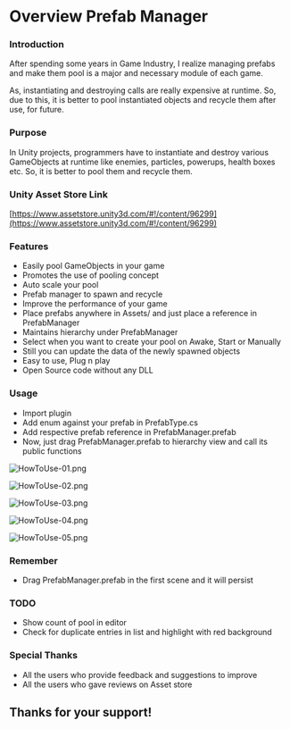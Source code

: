 # Overview Prefab Manager #

### Introduction ###
After spending some years in Game Industry, I realize managing prefabs and make them pool is a major and necessary module of each game. 

As, instantiating and destroying calls are really expensive at runtime. So, due to this, it is better to pool instantiated objects and recycle them after use, for future.

### Purpose ###
In Unity projects, programmers have to instantiate and destroy various GameObjects at runtime like enemies, particles, powerups, health boxes etc. So, it is better to pool them and recycle them.

### Unity Asset Store Link ###

[https://www.assetstore.unity3d.com/#!/content/96299](https://www.assetstore.unity3d.com/#!/content/96299)

### Features ###
* Easily pool GameObjects in your game
* Promotes the use of pooling concept
* Auto scale your pool
* Prefab manager to spawn and recycle
* Improve the performance of your game
* Place prefabs anywhere in Assets/ and just place a reference in PrefabManager
* Maintains hierarchy under PrefabManager
* Select when you want to create your pool on Awake, Start or Manually
* Still you can update the data of the newly spawned objects
* Easy to use, Plug n play
* Open Source code without any DLL

### Usage ###
* Import plugin
* Add enum against your prefab in PrefabType.cs
* Add respective prefab reference in PrefabManager.prefab
* Now, just drag PrefabManager.prefab to hierarchy view and call its public functions

![HowToUse-01.png](https://github.com/mohsinkhan26/PrefabManager/blob/Development/Screenshots/HowToUse-01.png)

![HowToUse-02.png](https://github.com/mohsinkhan26/PrefabManager/blob/Development/Screenshots/HowToUse-02.png)

![HowToUse-03.png](https://github.com/mohsinkhan26/PrefabManager/blob/Development/Screenshots/HowToUse-03.png)

![HowToUse-04.png](https://github.com/mohsinkhan26/PrefabManager/blob/Development/Screenshots/HowToUse-04.png)

![HowToUse-05.png](https://github.com/mohsinkhan26/PrefabManager/blob/Development/Screenshots/HowToUse-05.png)

### Remember ###
* Drag PrefabManager.prefab in the first scene and it will persist

### TODO ###
* Show count of pool in editor
* Check for duplicate entries in list and highlight with red background

### Special Thanks ###

* All the users who provide feedback and suggestions to improve
* All the users who gave reviews on Asset store


## Thanks for your support! ##